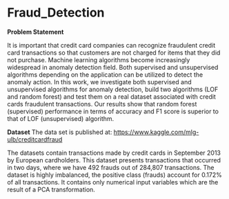 # Fraud_Detection

**Problem Statement**

It is important that credit card companies can recognize fraudulent credit card transactions so that
customers are not charged for items that they did not purchase.
Machine learning algorithms become increasingly widespread in anomaly detection field. Both supervised and unsupervised algorithms depending on the application can be utilized to detect the anomaly action. In this work, we investigate both supervised and unsupervised algorithms for anomaly detection, build two algorithms (LOF and random forest) and test them on a real dataset associated with credit cards fraudulent transactions. Our results show that random forest (supervised) performance in terms of accuracy and F1 score is superior to that of LOF (unsupervised) algorithm.

**Dataset**
The data set is published at: https://www.kaggle.com/mlg-ulb/creditcardfraud

The datasets contain transactions made by credit cards in September 2013 by European cardholders.
This dataset presents transactions that occurred in two days, where we have 492 frauds out of 284,807
transactions. The dataset is highly imbalanced, the positive class (frauds) account for 0.172% of all
transactions. It contains only numerical input variables which are the result of a PCA transformation.



